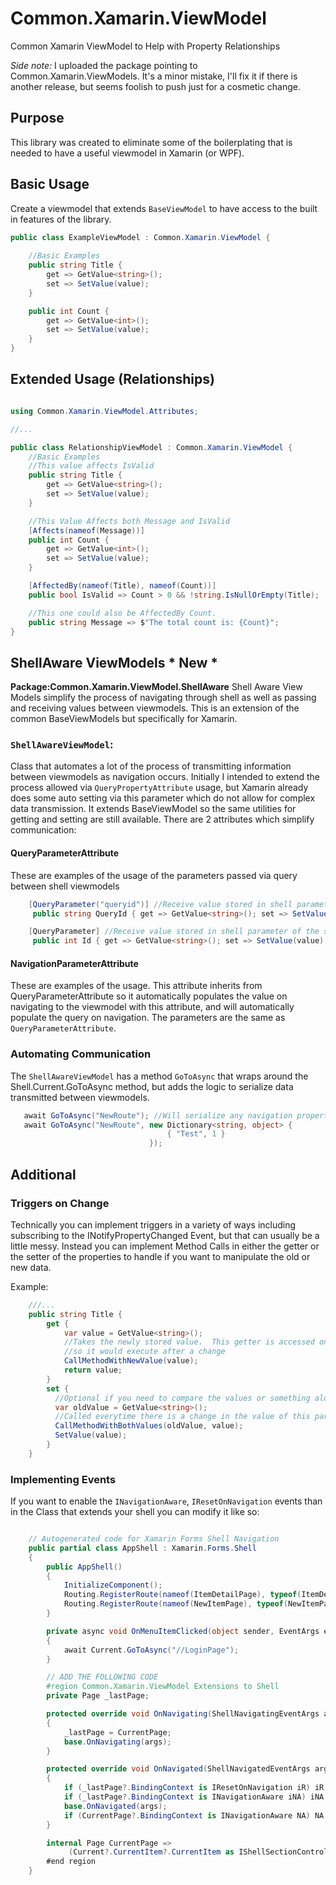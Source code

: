 # Common.Xamarin.ViewModel
Common Xamarin ViewModel to Help with Property Relationships

*Side note:* I uploaded the package pointing to Common.Xamarin.ViewModels. It's a minor mistake, I'll fix it if there is another release, but seems foolish to push just for a cosmetic change.

## Purpose
This library was created to eliminate some of the boilerplating that is needed to have a useful viewmodel in Xamarin (or WPF). 

## Basic Usage

Create a viewmodel that extends `BaseViewModel` to have access to the built in features of the library. 

```csharp
public class ExampleViewModel : Common.Xamarin.ViewModel {
	
	//Basic Examples
	public string Title { 
		get => GetValue<string>(); 
		set => SetValue(value); 
	}

	public int Count {
		get => GetValue<int>();
		set => SetValue(value);
	}
}
```

## Extended Usage (Relationships)

```csharp

using Common.Xamarin.ViewModel.Attributes;

//...

public class RelationshipViewModel : Common.Xamarin.ViewModel {
	//Basic Examples
	//This value affects IsValid
	public string Title { 
		get => GetValue<string>(); 
		set => SetValue(value); 
	}

	//This Value Affects both Message and IsValid
	[Affects(nameof(Message))]
	public int Count {
		get => GetValue<int>();
		set => SetValue(value);
	}

	[AffectedBy(nameof(Title), nameof(Count))]
	public bool IsValid => Count > 0 && !string.IsNullOrEmpty(Title);

	//This one could also be AffectedBy Count.
	public string Message => $"The total count is: {Count}";
}
```

## ShellAware ViewModels  * **New** *
**Package:Common.Xamarin.ViewModel.ShellAware**
Shell Aware View Models simplify the process of navigating through shell as well as passing and receiving values between viewmodels. This is an extension of the 
common BaseViewModels but specifically for Xamarin.

### `ShellAwareViewModel`:
Class that automates a lot of the process of transmitting information between viewmodels as navigation occurs. Initially I intended to extend the process allowed
via `QueryPropertyAttribute` usage, but Xamarin already does some auto setting via this parameter which do not allow for complex data transmission. It extends 
BaseViewModel so the same utilities for getting and setting are still available.  There are 2 attributes which simplify communication:

#### QueryParameterAttribute
These are examples of the usage of the parameters passed via query between shell viewmodels

```csharp
    [QueryParameter("queryid")] //Receive value stored in shell parameter queryId
	 public string QueryId { get => GetValue<string>(); set => SetValue(value); }

    [QueryParameter] //Receive value stored in shell parameter of the same name as the property
     public int Id { get => GetValue<string>(); set => SetValue(value); }
```

#### NavigationParameterAttribute
These are examples of the usage.  This attribute inherits from QueryParameterAttribute so it automatically populates the value on navigating to the viewmodel with this 
attribute, and will automatically populate the query on navigation. The parameters are the same as `QueryParameterAttribute`.

### Automating Communication 
The `ShellAwareViewModel` has a method `GoToAsync` that wraps around the Shell.Current.GoToAsync method, but adds the logic to serialize data transmitted between viewmodels.

```csharp
   await GoToAsync("NewRoute"); //Will serialize any navigation properties into the Query
   await GoToAsync("NewRoute", new Dictionary<string, object> { 
                                   { "Test", 1 }
                               });
```


## Additional

### Triggers on Change
Technically you can implement triggers in a variety of ways including subscribing to the INotifyPropertyChanged Event, but that can usually be a little messy.
Instead you can implement Method Calls in either the getter or the setter of the properties to handle if you want to manipulate the old or new data.

Example:
```csharp
	///...
	public string Title { 
		get {
			var value = GetValue<string>();
			//Takes the newly stored value.  This getter is accessed on each Notified Change 
			//so it would execute after a change
			CallMethodWithNewValue(value); 
			return value;
		}
		set {
          //Optional if you need to compare the values or something along those lines
		  var oldValue = GetValue<string>(); 
		  //Called everytime there is a change in the value of this particular property.
		  CallMethodWithBothValues(oldValue, value);
		  SetValue(value); 
		}
	}
```

### Implementing Events
If you want to enable the `INavigationAware`, `IResetOnNavigation` events than in the Class that extends your shell you can modify it like so:
```csharp

    // Autogenerated code for Xamarin Forms Shell Navigation
    public partial class AppShell : Xamarin.Forms.Shell
    {
        public AppShell()
        {
            InitializeComponent();
            Routing.RegisterRoute(nameof(ItemDetailPage), typeof(ItemDetailPage));
            Routing.RegisterRoute(nameof(NewItemPage), typeof(NewItemPage));
        }

        private async void OnMenuItemClicked(object sender, EventArgs e)
        {
            await Current.GoToAsync("//LoginPage");
        }

        // ADD THE FOLLOWING CODE
        #region Common.Xamarin.ViewModel Extensions to Shell
        private Page _lastPage;

        protected override void OnNavigating(ShellNavigatingEventArgs args)
        {
            _lastPage = CurrentPage;
            base.OnNavigating(args);
        }

        protected override void OnNavigated(ShellNavigatedEventArgs args)
        {
            if (_lastPage?.BindingContext is IResetOnNavigation iR) iR.Reset();
            if (_lastPage?.BindingContext is INavigationAware iNA) iNA.OnNavigatedFrom();
            base.OnNavigated(args);
            if (CurrentPage?.BindingContext is INavigationAware NA) NA.OnNavigatedTo();
        }

        internal Page CurrentPage => 
             (Current?.CurrentItem?.CurrentItem as IShellSectionController)?.PresentedPage;
        #end region
    }
```
